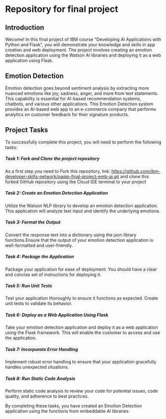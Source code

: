 # Repository for final project
## Introduction
Wecome! In this final project of IBM course "Developing AI Applications with Python and Flask", you will demonstrate your knowledge and skills in app creation and web deployment. The project involves creating an emotion detection application using the Watson AI libraries and deploying it as a web application using Flask.

## Emotion Detection
Emotion detection goes beyond sentiment analysis by extracting more nuanced emotions like joy, sadness, anger, and more from text statements. This capability is essential for AI-based recommendation systems, chatbots, and various other applications. This Emotion Detection system provides an AI-based web app to an e-commerce company that performs analytics on customer feedback for their signature products.

## Project Tasks
To successfully complete this project, you will need to perform the following tasks:

##### Task 1: Fork and Clone the project repository
As a first step you need to Fork this repository, link: https://github.com/ibm-developer-skills-network/oaqjp-final-project-emb-ai.git and clone this forked GitHub repository using the Cloud IDE terminal to your project 

##### Task 2: Create an Emotion Detection Application
Utilize the Watson NLP library to develop an emotion detection application. This application will analyze text input and identify the underlying emotions.

##### Task 3: Format the Output
Convert the response text into a dictionary using the json library functions.Ensure that the output of your emotion detection application is well-formatted and user-friendly. 

##### Task 4: Package the Application
Package your application for ease of deployment. You should have a clear and concise set of instructions for deploying it.

##### Task 5: Run Unit Tests
Test your application thoroughly to ensure it functions as expected. Create unit tests to validate its behavior.

##### Task 6: Deploy as a Web Application Using Flask
Take your emotion detection application and deploy it as a web application using the Flask framework. This will enable the customer to access and use the application.

##### Task 7: Incorporate Error Handling
Implement robust error handling to ensure that your application gracefully handles unexpected situations.

##### Task 8: Run Static Code Analysis
Perform static code analysis to review your code for potential issues, code quality, and adherence to best practices.

By completing these tasks, you have created an Emotion Detection application using the functions from embeddable AI libraries
